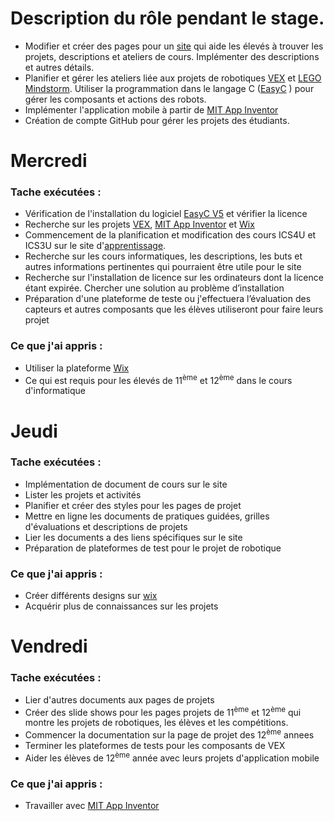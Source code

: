 # Description du rôle pendant le stage. 

   * Modifier et créer des pages pour un [site](http://essfsoccerfranco.wixsite.com/infotechnodesign) qui aide les élevés à trouver les projets, descriptions et ateliers de cours. Implémenter des descriptions et autres détails.
   * Planifier et gérer les ateliers liée aux projets de robotiques [VEX](https://www.vexrobotics.com/) et [LEGO Mindstorm](https://www.lego.com/fr-fr/mindstorms/?ignorereferer=true). Utiliser la programmation dans le langage C ([EasyC](https://www.vexrobotics.com/easyc-v5.html) ) pour gérer les composants et actions des robots. 
   * Implémenter l'application mobile à partir de [MIT App Inventor](http://appinventor.mit.edu/explore/)
   * Création de compte GitHub pour gérer les projets des étudiants. 

# Mercredi 

### Tache exécutées : 
   * Vérification de l'installation du logiciel [EasyC V5](https://www.vexrobotics.com/easyc-v5.html) et vérifier la licence 
   * Recherche sur les projets [VEX](https://www.vexrobotics.com/), [MIT App Inventor](http://appinventor.mit.edu/explore/) et [Wix](wix.com)
   * Commencement de la planification et modification des cours ICS4U et ICS3U sur le site d'[apprentissage](http://essfsoccerfranco.wixsite.com/infotechnodesign). 
   * Recherche sur les cours informatiques, les descriptions, les buts et autres informations pertinentes qui pourraient être utile pour le site
   * Recherche sur l'installation de licence sur les ordinateurs dont la licence étant expirée. Chercher une solution au problème d’installation
   * Préparation d'une plateforme de teste ou j'effectuera l’évaluation des capteurs et autres composants que les élèves utiliseront pour faire leurs projet 
   
### Ce que j'ai appris : 
   * Utiliser la plateforme [Wix](wix.com)
   * Ce qui est requis pour les élevés de 11<sup>ème</sup> et 12<sup>ème</sup> dans le cours d'informatique

# Jeudi 
### Tache exécutées : 
   * Implémentation de document de cours sur le site 
   * Lister les projets et activités 
   * Planifier et créer des styles pour les pages de projet
   * Mettre en ligne les documents de pratiques guidées, grilles d'évaluations et descriptions de projets
   * Lier les documents a des liens spécifiques sur le site  
   * Préparation de plateformes de test pour le projet de robotique
   
### Ce que j'ai appris :
   * Créer différents designs sur [wix](wix.com) 
   * Acquérir plus de connaissances sur les projets

# Vendredi
### Tache exécutées : 
   * Lier d'autres documents aux pages de projets
   * Créer des slide shows pour les pages projets de 11<sup>ème</sup> et 12<sup>ème</sup> qui montre les projets de robotiques, les élèves et les compétitions.
   * Commencer la documentation sur la page de projet des 12<sup>ème</sup> annees
   * Terminer les plateformes de tests pour les composants de VEX
   * Aider les élèves de 12<sup>ème</sup> année avec leurs projets d'application mobile 
   
### Ce que j'ai appris :
   * Travailler avec [MIT App Inventor](http://appinventor.mit.edu/explore/)
